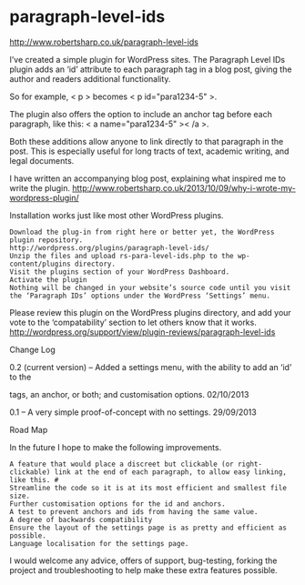 paragraph-level-ids
===================

http://www.robertsharp.co.uk/paragraph-level-ids

I’ve created a simple plugin for WordPress sites.  The Paragraph Level IDs plugin adds an ‘id’ attribute to each paragraph tag in a blog post, giving the author and readers additional functionality.

So for example, < p > becomes < p id="para1234-5" >.

The plugin also offers the option to include an anchor tag before each paragraph, like this: < a name="para1234-5" >< /a >.

Both these additions allow anyone to link directly to that paragraph in the post. This is especially useful for long tracts of text, academic writing, and legal documents.

I have written an accompanying blog post, explaining what inspired me to write the plugin.
http://www.robertsharp.co.uk/2013/10/09/why-i-wrote-my-wordpress-plugin/

Installation works just like most other WordPress plugins.

    Download the plug-in from right here or better yet, the WordPress plugin repository.
    http://wordpress.org/plugins/paragraph-level-ids/
    Unzip the files and upload rs-para-level-ids.php to the wp-content/plugins directory.
    Visit the plugins section of your WordPress Dashboard.
    Activate the plugin
    Nothing will be changed in your website’s source code until you visit the ‘Paragraph IDs’ options under the WordPress ‘Settings’ menu.

Please review this plugin on the WordPress plugins directory, and add your vote to the ‘compatability’ section to let others know that it works.
http://wordpress.org/support/view/plugin-reviews/paragraph-level-ids

Change Log

0.2 (current version) – Added a settings menu, with the ability to add an ‘id’ to the <p> tags, an anchor, or both; and customisation options. 02/10/2013

0.1 – A very simple proof-of-concept with no settings. 29/09/2013

Road Map

In the future I hope to make the following improvements.

    A feature that would place a discreet but clickable (or right-clickable) link at the end of each paragraph, to allow easy linking, like this. #
    Streamline the code so it is at its most efficient and smallest file size.
    Further customisation options for the id and anchors.
    A test to prevent anchors and ids from having the same value.
    A degree of backwards compatibility
    Ensure the layout of the settings page is as pretty and efficient as possible.
    Language localisation for the settings page.

I would welcome any advice, offers of support, bug-testing, forking the project and troubleshooting to help make these extra features possible.
